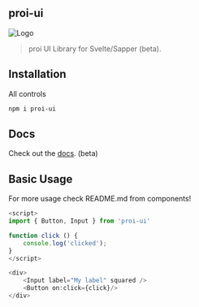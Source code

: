 proi-ui
---------
![Logo](https://github.com/specialdoom/proi-ui/blob/master/src/assets/logo.png?raw=true "proi-ui logo")

> proi UI Library for Svelte/Sapper (beta).
## Installation
All controls
```bash
npm i proi-ui
```

## Docs
Check out the [docs](http://proi-ui.com/). (beta)

## Basic Usage
For more usage check README.md from components!
```javascript
<script>
import { Button, Input } from 'proi-ui'

function click () {
    console.log('clicked');
}
</script>

<div>
    <Input label="My label" squared />
    <Button on:click={click}/>
</div>
```
